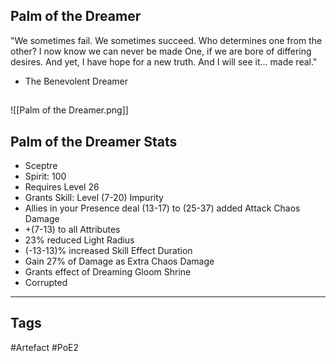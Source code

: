 ## Palm of the Dreamer
"We sometimes fail. We sometimes succeed. Who determines one from the other?
I now know we can never be made One, if we are bore of differing desires.
And yet, I have hope for a new truth. And I will see it... made real."
- The Benevolent Dreamer
##
![[Palm of the Dreamer.png]]
## Palm of the Dreamer Stats
- Sceptre
- Spirit: 100
- Requires Level 26
- Grants Skill: Level (7-20) Impurity
- Allies in your Presence deal (13-17) to (25-37) added Attack Chaos Damage
- +(7-13) to all Attributes
- 23% reduced Light Radius
- (-13-13)% increased Skill Effect Duration
- Gain 27% of Damage as Extra Chaos Damage
- Grants effect of Dreaming Gloom Shrine
- Corrupted


---
## Tags
#Artefact
#PoE2